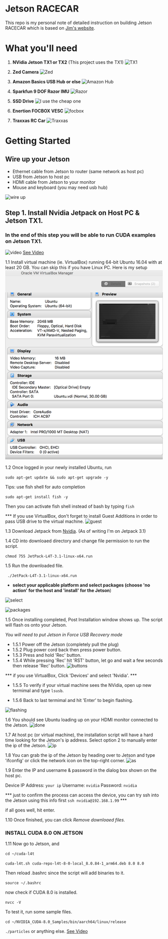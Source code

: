 # Jetson RACECAR
This repo is my personal note of detailed instruction on building Jetson RACECAR which is based on [Jim's website](JetsonHack.com "JetsonHack").

# What you'll need
1.  __NVidia Jetson TX1 or TX2__ (This project uses the TX1) ![TX1](https://lh3.googleusercontent.com/-TOI_46PsFoKAcSM5zysTRYzy_a4bW9tpEVzjkNpOIsVjl8pWM067rEZzpwjWyAKUAYg8OGRMEzFQSB1ly0wGIFgf6NcRWp37t57MRJCoLJVQfWOB8cAhFnLeEYSiprWOH3gYBVt2eEAtGBpgZXIyHvAQOu42jt8qHD7Nl6mjdfy2Qs872iwscHVRRLHpSGFYk1lWhHGD4Y41dXtgYkGdcjZjdi_SWZjjgInB2Oe6EEtQL8CtT1jCSDTTVfRNnETpUv08OCs6JQJhG6Ianj_-EsLvq7br6rynUamy32xl_UPPyT0cXHRr0P0U3gW5pUmwh9kSFjuZkwf5rTJkLFfpdAdkYG6wOu1LchaOEjYk7HjUFWppR2pgcPAGDyCQgMAH3RBNw-Vm40OVASL-K_MYmTD1qcWP7I0UB4il-m9WEXPssXhNghHO7oTMEnoTqnP1bhnLYCmi4Nx-qBePFWYICF-ez_db8CuQvcwJw2vUYlAccf3x7AAdrZPh336oB9RGsdHXVPq98heZdVJdAXGRsgdJPIJ7Ts7kLw9sor53tL1871RrfILchH7YLyH3_wtaifjxClKOv_qGgcmwADU7abRyjLRn_E9Yhn4yZPDMGw=w1668-h1250-no)

2. __Zed Camera__ ![Zed](https://lh3.googleusercontent.com/YDESm3kzCvUU7fOc7Oj9mnj3ARHW6QlP45Mx7aEdqP2V_nB6IrrenWJS-LCRAbjHVHlTes9MGXZvHOAw1SpLxrlZfYLiA-iKthXtymSXXI9J5gn72Czaz-f1FyiKnoRCH1xDcUGtI1PQN9qk6CzrwPAs2EroHqNaVIdn5A14e7-TApHoKB8PuPW1k7AtyfPMFSrQiAuOGz5qvcqc2eF_WR3cLmJ4hUhBcThSJntW8pHJFK_wLudn3krKl1A4nvbJQgLX8bLP2S7aeBD02KsXaKovbdaIYfpUI2V6wImSZknnyY4KXaDZ74Z1eNP8uoFPnAaJeftRn2WGx3qc0L7kBvvD2_sTHw3eX6GauOuH7NxzBLyHMMXAWucGBKaYSa1jgyY2mqmVo22QAZP1JGyzZF4GBKkkR35P_OXLOgupHg1sYiq531LVe1DZqT7kTJChxgi2RH7QAv1MOUq4oTLTUGuKjFscFHKq-J6Tt5FZ9wcaWaZz9Pu0gGMov0GhdD_9iqqNOjREarw4Vdukgi2CDEKWrFazg6SUzglS9pP-MRqDP9ntrTryR0m92Pyb-3yJg1A2FAUqaA65cTYA2NXpuZbOJ0KBeBR7Mk5HH-frvVc=w938-h1250-no)

3. __Amazon Basics USB Hub or else__ ![Amazon Hub](https://lh3.googleusercontent.com/KTmCTYVtA-Yd_BI2sTt6wR-0kJcVKrYKYG-gKaDZdhtUYmD1XeDH2RlBe47RYAsAPdqcLMHCAqBXT8BFX9WJYTv3eZV049nBXcUwFAnkxWOTL9S8DhoYI5YNzpaqaXgiIAOoA7tnSPCthouCEc2gjKHsxcx7joQRa9Qg6oMbZhzvYoqoooHNCktJQeoF3VEYvDF4f9oFPMeUs6PouXuTl3RG7tegjXhs63S4aP7m8K_G5mv3JSxzQVE04xITmT4jI24ip77LY04LD3rgXLISw5jVvC0kPF_oumH6osB8yiNfn28Ymr3WmyMHCXN0t1iw2ma_Iel_jHupMbVfhkC-v1VM5ZFf-PfzmkEOQv6SpbNVxZ5s7XkOy5VGpuvonWLunNLm4R17f7VsyMX8ezzZJpHu5tAlZ_cBb36nN-xAXDzWGw2WnnVisfMuAvqfTzTO5BLYEMemova_xzVbtAh314A4JDWNCLzG2byjulWqze66cmfhTJpXiCse_e4fwYuxX4eSh8BAElRbYptKOSF7TzzVL98DoS5kpjDfMHmbLWb-pEsNBNMQvHFm3qe-ZpAjUaznnyedymC26LbWowiAqmECAeTQQxFQXuO-UVumIL8=w1668-h1250-no)

4. __Sparkfun 9 DOF Razor IMU__ ![Razor](https://lh3.googleusercontent.com/k5Nw2gfF-WOnYy8LfWqGpVMo35Oo6TpXHRVXmAV95sAhXvfpBf-ZnLWXMkjdleLwuPQXWpkOJQPOQ6ZIiClDekwg2EGU6lQFVFtawdRG0eqfg1JihEmgRkY_zGV6LCKrMlUvR9DwJE7YxcVB4iFfrBGJyW_-cn9XsCfQHtXEoE550mJ_ADMquo5RJ3qCfxB3oHuyN1x0kMIQ0Di7S9Iwme7JMEIm4e9g0g5k7NFDQ-BTlPg4nUDv83MSpW3VqrMslRHmyWqTo3LJtsUqe3BuSHKOuvoHgbjYkHl_VSCccbiI8NzrGrnp6UbfyXbY3-3bgjOg4WDgs-I6imzuCz3NOJshhEPo-PBmomkD50ahz1MpI7FTkZDSbhzAT1rO82wxAq7tgrAkEPuIZKB9DuqX7no9tKoL7tdRDaDmXE9T27VAG3f_qpJdMwmfjXd5VbPp_50bMZ8ISuiA3KrRUXvJurYtpcROsBda9t1PCT3u1oi3mcQkIOyELYL1z5p2vlaAMk977Fl8lJn21GMmIAQP3mqmQg5WXnU09juhxRmG4Cx1a7o_Ja_w-zAg5PtsSBOKyVl2VMIArWzN6uKXTLuStRaajB5nmKBVyq4iBIUdEJE=w1668-h1250-no)

5. __SSD Drive__ ![I use the cheap one](https://lh3.googleusercontent.com/Xyaa6vtcwRNquh5iFCe4Nx0DTi5_nyvnwqWYvDOs6xzelHz4U0vF_mVxjNjTLcY6rz1XJOO-itoKRWY3tui6izZu8KahCnwZ-k8dqDdW9ttSF3YzVIvlhOvT7cGvSaFB1Lb__l_E8cURHwR1SFm_hUbMj4qpsD7vxRFmIMX8JFwyS45J-w8yuO9487sIn9vBti2SN8X0AoIhmVI_lv2_yx-2U9PcEhxMIKvccNhPnF5z1zTmMQ1WkKU0HCp_5xw-xJ6GUqdm4KVU0EpCIU5y0wm88kk-FPWgjABVf2W2XcK2mDanwRQ4D8VpX9agTKgV-LVdWGDW7kXJadDZQjl0Z5TJeksTXi60zHN7BibOohQbmYNT7aCqpKwdy2oRfaAc54kB7dfCoFLeGWZOwEp3CD2VW02ybTQ0bojX6WaWpmy6R6gX6_Fs5FkZfR9cbMYh1KJBPqFV_VPUymEiq5ybB1NKpFbSnC-FMHUnYxPASsbZmlv8EHPMCrJV_vgGoETenVbabwSB5XSjB4rylZnGGE7ReAVIPFGHED5nzsuPTwKr295zSrKIHqpRsneGta3J0B4d7IjwZC0a4AlLEJqU_AEtvW3vcfCt157ekKTToJw=w1668-h1250-no)

6. __Enertion FOCBOX VESC__ ![focbox](https://lh3.googleusercontent.com/cGhSnkrah5Z0Yrk07CFitAoKl9ObJDSl2Crx5RDWAh_t3cbn-Cp-p1cmnC01YWeZHpJ2LMOYozJH4iSn65mvD7a4bC_Nu_AdDMx20QjpBd-6ONUk9XBYMZy9nU32vBNWsi2BfFiFX10NpPnUlIMs-ZoBUW6mh98ML_FjIgRb-U_HRt3VGZePlAR4td7jpaztNwXg0cMJeFrpy3UhCQWUD1HEfQPpmZqKlL8ACMrFSc138d4PjW0ueoUTe0BkJOwGGBmGgu1oMdussAsY3E5forpUQL2ijEBEGgTjosC4qTtcuFTkjYEkE6aE6ssYp40UIvyWRLY7NBehcTIjDmQBcz807ohtpiqxHwyatsu5pim2hhZLkOuu6q4KUJsLknrHOhUS85FJ4emEX5MA0fNNm9OA2ZEaxlj3KOyeIuHbZm9_wv-47xE9vif8DAjMVVjjW6Umhy4DE0AttRbhhElRSHaBuCdhhsj7MYiN9yPhpXUXMPdiibnINO44fG1q0eS77POqjG5_ERM1TWjKOPRVSWVHC2pjC9Q5v1tto4eFVe04PCAdbrYLD_VgZLguCCibZ8B9xfwjvvOljlP1Kb3Iv8nHp9cilEiCa5FgWtU79cI=w1668-h1250-no)

7. __Traxxas RC Car__ ![Traxxas](https://lh3.googleusercontent.com/5i2UZIj6lF1DJvy-8yf2GHQcCL0lW-zxa9E-73uSmQ1Bgih7ReNLWU8gvtWznjNZc3qHyOVSIBsjPtwkVFrQ7V9ckrhoDjsYCGTYG9Z9piXTSljRVy-txbVBr3dX_gc1YL1lUU_Ci0sHy2uZ9Acd69NwqGXFVAaBNW8CTTwX03n_2EEh48k_KbXueVOisgR3_0Q6dziPcIMIAIaq1jpbEWq8oVrkRq-43IWFi-k1fZag-cZ-BcKCz7gkXx7ximmDVfS1jrdfvwQBK6fKlXuqMTAvnQSFx9a1ocU6-LiXPcn5ubA0AWFuLy6pPEhLOK5Fk3hG-BTbTstHIgwjywQRNMUg8_Dj5icwar8vQ-98u9o_PtMl0mqWHk8FkfNPjbm5cwmTWUEbSRFiMm0Et8wtGbQ3IPtt7tjfJvD_k0bMp_vWnDRKUYweh2jagxpX6EJ_k-GefibvvyPVvd3CSNxdiVb2-S-dFyW-d6sIn6oeaKBBPamvlpx0KEN7It3czKhgLIxuIXyzTm_-nmTYzhWbrEjnm-qau5q_M5-9Fx1b6HUaHBUjMcZ6zNQcrR2QGlFSwonW4UNZSoYzUE0JJiybQ0HnXApuf8OM2Dwsx0X5hyY=w1668-h1250-no)

# Getting Started
## Wire up your Jetson
* Ethernet cable from Jetson to router (same network as host pc)
* USB from Jetson to host pc
* HDMI cable from Jetson to your monitor
* Mouse and keyboard (you may need usb hub)

![wire up](https://lh3.googleusercontent.com/ZQM0WSnMpgsIoWimtF-QxXHnr6wdXQsp2YNTBL5Bw3BOr04u-7pzbTW2ECFbF9dUAZgRnoyXYuC7RRhMHEbwp-lDqhuDUIAmz-fpqBQB8xVaEzpvzdklDDTfA-9TkJpCYiBvBT0xEVD7gdTHEhiYjV1cr5UZicRXItQesT_tWGrDSWpsr53iWandfJ5WNk0gKIsb01tCwD186Wbmk4BK7XecN2S5q68ItKEQ49KgEie0yF4gIo_uuuAjd4q0TfKriFRvL76MK0FALidxtW0LtNTcpHrAno34KntjQOskdfyvEb2ymskwam-pOPWFKEzOq9-ZVgRo9tqITrAP1PXXr6qECnu-Rn0NCGksKRJ0PGxNd_0sP-wLuLW6dAEB384VMXjzEHGN55-Z8xD_ooCKFddo70dthh1lotdiwl7wEg7QQPjjiOFfDJqqaMOy3innRGOUGSFeH9P_pi3geW9ohMmrwEIlWODdY7sW0bfll7pLX6Pm_SG-8zZsqigmOLtOwCbyYk2oynqM0VNRd-4vs2dlVi0khcYzXWJ30FG54GK6MmpdsqYS7XtDQZa7yk6ogD_ISz0knSaLT42DGV_f6eHhvhWgkSShEOnrZIOSwDc=w1668-h1250-no)


## Step 1. Install Nvidia Jetpack on Host PC & Jetson TX1.
### In the end of this step you will be able to run CUDA examples on Jetson TX1.
![video](https://lh3.googleusercontent.com/6-EE7GCUbd_zza-2c_2OwihkmH0L6oQz4bHFaptoeedWok6fPlSYpTABGtx0J7-1IWWFAcfmNnOD7EAZEvnPdcwgYae3mnMoCoUj6LUIiHVjvY8YYLYDcGYzEcadK_DSpCooetOOETB_MN_CQ1w7Z9cwrv8Vn7RSpBl5xebIOMQk5wijETAp3e_EvGG1tdNB_punkOP4pP_F1eLKlR1BfhOWLgN3CaSlL96lGRNfZNwYTzO0NrlWNnhlSdiXR8MvqQ6own4uVU6CDbj6F-UdMkcOINSIQ2QNZ31irTqNNz0huBOlnYjpYuKHJshrB1SQXbRyjWwh7G4FFS4eHaSH75FSZUJ19kXIpY2dCxemjODbE1BmjAoV1IoNQEOAdp2nPNGrY3Fdjr_ltfWXP05OifUClhIpkjsrs-6xmpWQTZ9nBD7VJJQ28o7-OMIXaz63AUD3PV_N7Idtv8pXPsPR7Y1Pai9SAMDKrf8VpvYf8mGrnLneikS-ZxJW1qbRD28Z4YblmkD95vKGA69sdxJFk_Bvh-K9P4kPF5fxvcDgPcxFefaKDqfB4BnxaawQy9OzOBFdTnaAW3L8atv2_fRJcxigyBkQyHFESl87DMjibD8=w704-h1250-k-no) [See Video](https://photos.app.goo.gl/RfneNR6vpnrY4Q6m1)

1.1 Install virtual machine (ie. VirtualBox) running 64-bit Ubuntu 16.04 with at least 20 GB. You can skip this if you have Linux PC. 
Here is my setup ![virtualbox](assets/virtualbox.png)

1.2 Once logged in your newly installed Ubuntu, run 

```sudo apt-get update && sudo apt-get upgrade -y```

Tips: use fish shell for auto completion 

```sudo apt-get install fish -y```

Then you can activate fish shell instead of bash by typing ```fish```

*** If you use VirtualBox, don't forget to install Guest Additions in order to pass USB drive to the virtual machine.
![guest](assets/guest.png)

1.3 Download Jetpack from [Nvidia](https://developer.nvidia.com/embedded/jetpack).
(As of writing I'm on Jetpack 3.1)

1.4 CD into downloaed directory and change file permission to run the script.

```chmod 755 JetPack-L4T-3.1-linux-x64.run```

1.5 Run the downloaded file.

``` ./JetPack-L4T-3.1-linux-x64.run```

* __select your applicable platform and select packages (choose 'no action' for the host and 'install' for the Jetson__)

![select](assets/select.png)

![packages](assets/packages.png)

1.5 Once installing completed, Post Installation window shows up. The script will flash os onto your Jetson.

_You will need to put Jetson in Force USB Recovery mode_
* 1.5.1 Power off the Jetson (completely pull the plug)
* 1.5.2 Plug power cord back then press power button.
* 1.5.3 Press and hold 'Rec' button.
* 1.5.4 While pressing 'Rec' hit 'RST' button, let go and wait a few seconds then release 'Rec' button.
![buttons](https://lh3.googleusercontent.com/G8Ts-5WtoggEGScHnUXh38xwdanUTpc31T7reqynT9V_BB57bOP3CMUCL1v70-ob1EvvMQcyOvkH0zDZuV5uVORgDzzTW_-KmpH0smps3zo4qJ4-9XpX8wnItO823KSQDjx10uPDC2dUgMZfzmOiKJsxpZOTh5_d5ABztqLAG12RwJL4j0k307pqVWnmeSrwsEBqTMeg5LpsBYBOy9_5N908YKdhWB-gl5JLEzKAZP1S-Eg4dN49jW88o47JP-1WkE2BhI17OOVKb5TcddhEfSInurkLzwj-45hpSFi2vuJ3k_WJvKxEF3JN6Gt9GvTztx8hcDH0D6rX23g4muxP2v6CKLR5HoqAxuGVq7d82hJ7eAiEzXpk2wTHsO2SM75M5qYA3BD8Edz6nACVn2gj7FeVbjPsaLjbtW72vg_o9aSSe4yGR26hzBSOEjqpXY9UYmAavEkn_E9xW7K9BSkxB0dAphgJH1_3k42x2M7Op_D6piTQOlv6GTGn3U5Mq6SjyjZRKWFfg3n716MN479OvXqt0uLpUhWMBdWb8iWroy88MiRdNN81Mnt9jSl2CYV_Li06SV3Rhdg9DVpId87f58botKMnML_6acBiDrtceAE=w1668-h1250-no)

*** if you use VirtualBox, Click 'Devices' and select 'Nvidia'. ***

* 1.5.5 To verify if your virtual machine sees the NVidia, open up new termimal and type ```lsusb```.

* 1.5.6 Back to last termimal and hit 'Enter' to begin flashing.

![flashing](https://lh3.googleusercontent.com/QSHGLE8GlSZxd5oFEJRLwdg1o1bKgT0N9ym6dPGA7WsdPU3f9vJbjoKq8MVQsctmcHzkEKx5q8vBBop35ZKx7QuI4KANhpJjUK6FaG4sTBPqjL3IxXhKlVipkvYz4bXAwwwmWcsDUq7SI7ioRQwJ2YNHu1khjpcFwSDAH9WJFAMQFqX7mbNws9SsT_HV115x83H2kmJgiidIWJCxv9s14x4oYGfxCURRBD6nRd_WWNtcc8mKuh0hREisvcG6eYGgR0WJbWgfBxc1XrJtLxwzqIAEPTRFXtHXS3OKr44buSKXu7DGk8jUrnY-F9QlZzH96Me6EQOJAV3R9ZMnFM6DP_HdXnA0u2pfkGhruodrsDv0k-4Xs-nUGhrrrxbN_B3riL9aRdfItf7DApClcrvwEOcA5pugeyeglH00ilEEQvGSVoI-uEyX43RR_-iGKftCMo_gJw8iDp-DyU3SHBE8Dg6DesUGBwkbkXQ9Q-kj_-zirPuHRPx4xw6XaiSShkB9qQC4oOHnYA9N3Xx0E3tz7F34QEkoj472Nt6YPbz0u4H6cEX75RR61dPSMjAHv0VAEwdmv37-ogRz7YDgg7tRmcRH6Li_Nfdm6JVHlpwq4Uc=w1668-h1250-no)

1.6 You should see Ubuntu loading up on your HDMI monitor connected to the Jetson.
![done](https://lh3.googleusercontent.com/_zn6iAqNJu_pf5l8Bs_KceazqpVgDoPxavJr-ypgjw2JwqN-_XLSzPp8uK4wQY93-Z3KeIvEpwtgPaHPp4Y3eehWM1H3JRKLJYY9KDQC1f4IGFbo_BG3AWKiAG5ERKH-v78LYGRUHS0ibVvWUvDGxJ9VZoh6ifl05cuCCPvh1G9RkVAFBkqktQMaT685qbbREzymVaHyv68apd8CVlrzrlxX_ylOlEOKvsOgw-QVAr2eM9aAsAANydr9rgHqcpPYkHe-dFWMBBrdS58X5Fc0_OOLAl6oVZ98ACAPUVUcC77zoGV3S8dRET4FsOveL_p5DWcbI6QhbERfJoXV7HtlXyjXTaA8ar1o-jUGz0U9bwCqieVsXhIYus0171fvyp1OLCXQh-6IN5AslvvDusmVcv3SsdzF2xuA60Sq2hLgz0wLeYgTOQKlz3P0P8apGCvPefsgySXG210_u0LtUs2i3_AUTVvkEjBoLsIZvxf79oWdiWC2_4F6Y152JSOgv_YXEWV5wJ8YShHk4SzxoUFgNwDN6xxsleWeoD6CXVoKhishxTk1kUXUzDRPkSO2IUoMfWoK0GeffCzpARg6FlZR1gV8Z2i4lh4aOSg1sUF-hkY=w1668-h1250-no)

1.7 At host pc (or virtual machine), the installation script will have a hard time looking for the Jetson's ip address. Select option 2 to manually enter the ip of the Jetson. 
![ip](https://lh3.googleusercontent.com/Tw_Rvg1zBtz9Q7ad6lQTPYExABtOWX_XkrNAQHpMiU_JWiSPGEfqJsWsvhexzLwGQJadABrUmdeD1X521B0oXETpiyYfsUHWeQnsgP_T_C1tLZtrT53hzwSXnUJTRD10isav6xOCf3P_Mw-g6FCcX5d2o68mOd65O1Bva0BPeWY6xjv0vvStDwJuL6tBMzKS8oQ5otuk2Y0T_VCzYC0Ora7gT_iCNU3jna4Urw6CdMZYOszJ5a-TlqTgtfHX0BJzJX6QhRudz9GSDvVNfwt4dh2Vwugg8590w_chjq4BKEkFxEz9M0MO2BsvmW8OT5y8ad0bt99MnH_hP4mpmPx62uIcP_qAVFGcNlNl2E3CWLzguDx_BNW3cFfPy7KczTw5a7q6dTw0oSyvSIWaN7m0xsX-Uvrp9mSRNpkkJ7OzEs7x4AgN4_5Iu3v0DZu4mudwYrO0D-27YW6pjGJgPs6ucT2PwdQCrHGrHZghlVs1K9rXRMg0D5_pZGNQdpgeIvsPnxA_2WDC_wNpPVC1dsyzoqNRPxejWFp2PmFwAotSzL0YJNbV8qqckE1xpQjxZIOf0gBjuxLzU6U1mHBdisg2z5q1llz8g9RHJanw4A_-8O4=w1668-h1250-no)


1.8 You can grab the ip of the Jetson by heading over to Jetson and type 'ifconfig' or click the network icon on the top-right corner.
![as](https://lh3.googleusercontent.com/Gmu6n74E7lemyt3_qPdFN3NLEITMHEQirbrN-y75fxwCnSR6BkZyHHtQZ-PYT1PHvyLEImoKYQyiFqzwyVIhWKwvnDEmWHnLaxGNLsVP07Z0vDCJezKtLtNxVcVUCPXRahdhglae1fVj5VhRkfxS3uy3BHuV0bhrivc-1_dt1dbfMrLQvrNILpTGELYso24NRyr7gxMDDLjyEkLDteEvAvQcEg0-3jsVPLv-1vUneHBmkEcpAvoIinEKnwD9q6rZaI15He-DLklnc-af2fcQmmUzHfOpq2yohKwqmZyWyuIIa9DUPyfItEcMzyUE7n8l-6zz5r88j4vYcZJLKK-Uk688rYQFY_5pfKmrbLbNDe1y-hP86s1URML3xY94-b89Tr8N1oNf1bC-Arwy6Y_Pi-4EEZNr3YzP-niWW1ipYqFstSLbxL6UfQWeYkcZInmDTpwVGabX8Z0NVNL_-JzZnLaguOz9wofTDyAWniooZxua-sb7ZeeQ1x5xIkC5ZJzPQ_826OSu2rDHAqMdFI4gCEKZSO6qCGJpleYqjxJpKV2gKCh7Nt1Lx-PU3wMH63QxV-uc0Q5fDnbGsWO_PnyjpkMJ10I2hqvYinse2i9a7ec=w1668-h1250-no)

1.9 Enter the IP and username & password in the dialog box shown on the host pc.

Device IP Address: ```your ip```
Username: ```nvidia```
Password: ```nvidia```

*** just to confirm the process can access the device, you can try ssh into the Jetson using this info first ```ssh nvidia@192.168.1.99``` ***

if all goes well, hit enter.

1.10 Once finished, you can click _Remove downloaed files._


### __INSTALL CUDA 8.0 ON JETSON__

1.11 Now go to Jetson, and

```cd ~/cuda-l4t```

```cuda-l4t.sh cuda-repo-l4t-8-0-local_8.0.84-1_arm64.deb 8.0 8.0```

Then reload .bashrc since the script will add binaries to it.

```source ~/.bashrc```


now check if CUDA 8.0 is installed.

```nvcc -V```

To test it, run some sample files.

```cd ~/NVIDIA_CUDA-8.0_Samples/bin/aarch64/linux/release```

```./particles``` or anything else.
[See Video](https://photos.app.goo.gl/RfneNR6vpnrY4Q6m1)
